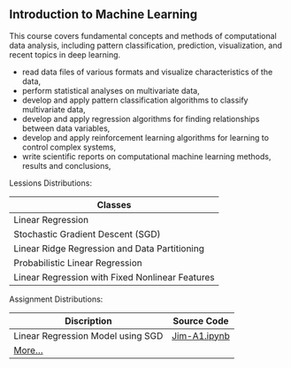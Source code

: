 ## Introduction to Machine Learning

This course covers fundamental concepts and methods of computational data analysis, including pattern classification, prediction, visualization, and recent topics in deep learning.

- read data files of various formats and visualize characteristics of the data,
- perform statistical analyses on multivariate data,
- develop and apply pattern classification algorithms to classify multivariate data,
- develop and apply regression algorithms for finding relationships between data variables,
- develop and apply reinforcement learning algorithms for learning to control complex systems,
- write scientific reports on computational machine learning methods, results and conclusions,



Lessions Distributions:

| Classes                                                      |
| ------------------------------------------------------------ |
| Linear Regression|
| Stochastic Gradient Descent (SGD) |
| Linear Ridge Regression and Data Partitioning|
| Probabilistic Linear Regression             |
| Linear Regression with Fixed Nonlinear Features	|

Assignment Distributions:

| Discription                              | Source Code                              |
| ---------------------------------------- | ---------------------------------------- |
| Linear Regression Model using SGD| [Jim-A1.ipynb](http://nbviewer.jupyter.org/github/GrEedWish/CSU-CS-CodeRepo/blob/master/CS-445-Machine%20Learning/A1%20Linear%20Regression/Jim-A1.ipynb) |
| [More…]()                                |                                          |

